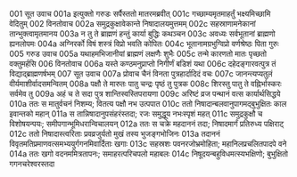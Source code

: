 001	सूत उवाच
001a	इत्युक्तो गरुडः सर्पैस्ततो मातरमब्रवीत्
001c	गच्छाम्यमृतमाहर्तुं भक्ष्यमिच्छामि वेदितुम्
002	विनतोवाच
002a	समुद्रकुक्षावेकान्ते निषादालयमुत्तमम्
002c	सहस्राणामनेकानां तान्भुक्त्वामृतमानय
003a	न तु ते ब्राह्मणं हन्तुं कार्या बुद्धिः कथञ्चन
003c	अवध्यः सर्वभूतानां ब्राह्मणो ह्यनलोपमः
004a	अग्निरर्को विषं शस्त्रं विप्रो भवति कोपितः
004c	भूतानामग्रभुग्विप्रो वर्णश्रेष्ठः पिता गुरुः
005	गरुड उवाच
005a	यथाहमभिजानीयां ब्राह्मणं लक्षणैः शुभैः
005c	तन्मे कारणतो मातः पृच्छतो वक्तुमर्हसि
006	विनतोवाच
006a	यस्ते कण्ठमनुप्राप्तो निगीर्णं बडिशं यथा
006c	दहेदङ्गारवत्पुत्र तं विद्याद्ब्राह्मणर्षभम्
007	सूत उवाच
007a	प्रोवाच चैनं विनता पुत्रहार्दादिदं वचः
007c	जानन्त्यप्यतुलं वीर्यमाशीर्वादसमन्वितम्
008a	पक्षौ ते मारुतः पातु चन्द्रः पृष्ठं तु पुत्रक
008c	शिरस्तु पातु ते वह्निर्भास्करः सर्वमेव तु
009a	अहं च ते सदा पुत्र शान्तिस्वस्तिपरायणा
009c	अरिष्टं व्रज पन्थानं वत्स कार्यार्थसिद्धये
010a	ततः स मातुर्वचनं निशम्य; वितत्य पक्षौ नभ उत्पपात
010c	ततो निषादान्बलवानुपागमद्बुभुक्षितः काल इवान्तको महान्
011a	स तान्निषादानुपसंहरंस्तदा; रजः समुद्धूय नभःस्पृशं महत्
011c	समुद्रकुक्षौ च विशोषयन्पयः; समीपगान्भूमिधरान्विचालयन्
012a	ततः स चक्रे महदाननं तदा; निषादमार्गं प्रतिरुध्य पक्षिराट्
012c	ततो निषादास्त्वरिताः प्रवव्रजुर्यतो मुखं तस्य भुजङ्गभोजिनः
013a	तदाननं विवृतमतिप्रमाणवत्समभ्ययुर्गगनमिवार्दिताः खगाः
013c	सहस्रशः पवनरजोभ्रमोहिता; महानिलप्रचलितपादपे वने
014a	ततः खगो वदनममित्रतापनः; समाहरत्परिचपलो महाबलः
014c	निषूदयन्बहुविधमत्स्यभक्षिणो; बुभुक्षितो गगनचरेश्वरस्तदा
